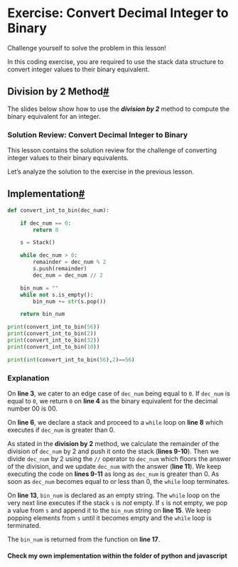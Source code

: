 # Exercise: Convert Decimal Integer to Binary

Challenge yourself to solve the problem in this lesson!

In this coding exercise, you are required to use the stack data structure to convert integer values to their binary equivalent.

## Division by 2 Method[#](https://www.educative.io/courses/ds-and-algorithms-in-python/exercise-convert-decimal-integer-to-binary#Division-by-2-Method)

The slides below show how to use the _**division by 2**_ method to compute the binary equivalent for an integer.

### Solution Review: Convert Decimal Integer to Binary

This lesson contains the solution review for the challenge of converting integer values to their binary equivalents.

Let’s analyze the solution to the exercise in the previous lesson.

## Implementation[#](https://www.educative.io/courses/ds-and-algorithms-in-python/solution-review-convert-decimal-integer-to-binary#Implementation)

```python
def convert_int_to_bin(dec_num):

    if dec_num == 0:
        return 0

    s = Stack()

    while dec_num > 0:
        remainder = dec_num % 2
        s.push(remainder)
        dec_num = dec_num // 2

    bin_num = ""
    while not s.is_empty():
        bin_num += str(s.pop())

    return bin_num

print(convert_int_to_bin(56))
print(convert_int_to_bin(2))
print(convert_int_to_bin(32))
print(convert_int_to_bin(10))

print(int(convert_int_to_bin(56),2)==56)
```

### Explanation[](https://www.educative.io/courses/ds-and-algorithms-in-python/solution-review-convert-decimal-integer-to-binary#Explanation)

On **line 3**, we cater to an edge case of `dec_num` being equal to `0`. If `dec_num` is equal to `0`, we return `0` on **line 4** as the binary equivalent for the decimal number 00 is 00.

On **line 6**, we declare a stack and proceed to a `while` loop on **line 8** which executes if `dec_num` is greater than 0.

As stated in the **division by 2** method, we calculate the remainder of the division of `dec_num` by 2 and push it onto the stack (**lines 9-10**). Then we divide `dec_num` by 2 using the `//` operator to `dec_num` which floors the answer of the division, and we update `dec_num` with the answer (**line 11**). We keep executing the code on **lines 9-11** as long as `dec_num` is greater than 0. As soon as `dec_num` becomes equal to or less than 0, the `while` loop terminates.

On **line 13**, `bin_num` is declared as an empty string. The `while` loop on the very next line executes if the stack `s` is _not_ empty. If `s` is not empty, we pop a value from `s` and append it to the `bin_num` string on **line 15**. We keep popping elements from `s` until it becomes empty and the `while` loop is terminated.

The `bin_num` is returned from the function on **line 17**.

#### Check my own implementation within the folder of python and javascript
